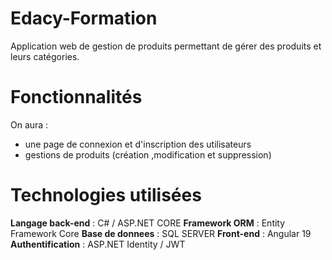 # Edacy-Formation
Application web de gestion de produits permettant de gérer des produits et leurs catégories.

# Fonctionnalités
On aura :
- une page de connexion et d'inscription des utilisateurs
- gestions de produits (création ,modification et suppression)

# Technologies utilisées

**Langage back-end** : C# / ASP.NET CORE
**Framework ORM** : Entity Framework Core
**Base de donnees** : SQL SERVER
**Front-end** : Angular 19
**Authentification** : ASP.NET Identity / JWT

